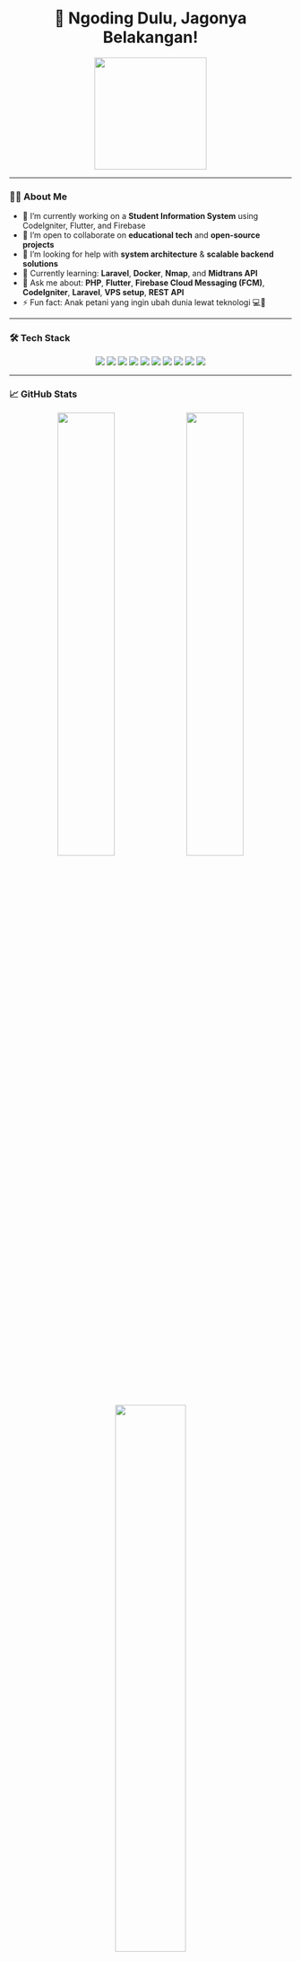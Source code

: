 <h1 align="center">👋 Ngoding Dulu, Jagonya Belakangan!</h1>

<p align="center">
  <img src="https://media.giphy.com/media/qgQUggAC3Pfv687qPC/giphy.gif" width="200"/>
</p>

---

### 👨‍💻 About Me

- 🔭 I’m currently working on a **Student Information System** using CodeIgniter, Flutter, and Firebase  
- 👯 I’m open to collaborate on **educational tech** and **open-source projects**  
- 🤝 I’m looking for help with **system architecture** & **scalable backend solutions**  
- 🌱 Currently learning: **Laravel**, **Docker**, **Nmap**, and **Midtrans API**  
- 💬 Ask me about: **PHP**, **Flutter**, **Firebase Cloud Messaging (FCM)**, **CodeIgniter**, **Laravel**, **VPS setup**, **REST API**  
- ⚡ Fun fact: Anak petani yang ingin ubah dunia lewat teknologi 💻🌾

---

### 🛠️ Tech Stack

<p align="center">
  <img src="https://img.shields.io/badge/PHP-777BB4?style=for-the-badge&logo=php&logoColor=white"/>
  <img src="https://img.shields.io/badge/CodeIgniter-DD4814?style=for-the-badge&logo=codeigniter&logoColor=white"/>
  <img src="https://img.shields.io/badge/Laravel-FF2D20?style=for-the-badge&logo=laravel&logoColor=white"/>
  <img src="https://img.shields.io/badge/Flutter-02569B?style=for-the-badge&logo=flutter&logoColor=white"/>
  <img src="https://img.shields.io/badge/Firebase-ffca28?style=for-the-badge&logo=firebase&logoColor=black"/>
  <img src="https://img.shields.io/badge/MySQL-00758F?style=for-the-badge&logo=mysql&logoColor=white"/>
  <img src="https://img.shields.io/badge/Docker-0db7ed?style=for-the-badge&logo=docker&logoColor=white"/>
  <img src="https://img.shields.io/badge/HTML-E34F26?style=for-the-badge&logo=html5&logoColor=white"/>
  <img src="https://img.shields.io/badge/CSS-1572B6?style=for-the-badge&logo=css3&logoColor=white"/>
  <img src="https://img.shields.io/badge/JavaScript-F7DF1E?style=for-the-badge&logo=javascript&logoColor=black"/>
</p>

---

### 📈 GitHub Stats

<p align="center">
  <img src="https://github-readme-stats.vercel.app/api?username=ahmadbusrooo&show_icons=true&theme=tokyonight&hide_border=true" width="45%" />
  <img src="https://github-readme-streak-stats.herokuapp.com?user=ahmadbusrooo&theme=tokyonight&hide_border=true" width="45%" />
</p>

<p align="center">
  <img src="https://github-readme-stats.vercel.app/api/top-langs/?username=ahmadbusrooo&layout=compact&theme=tokyonight&hide_border=true" width="50%"/>
</p>

---

### 🔗 Let's Connect!

- 📧 Email: [itsvgin@gmail.com](mailto:itsvgin@gmail.com)  
- 📷 Instagram: [@dea.afrizal](https://instagram.com/dea.afrizal)  
- 📺 YouTube: [@deaafriza](https://youtube.com/@deaafriza)  

---

<p align="center">
  <sub><i>“Coding is not just a job, it’s a lifestyle.”</i></sub>  
  <br/>
  <sub>Crafted with 💛 by <b>Ahmad Busro</b></sub>
</p>
